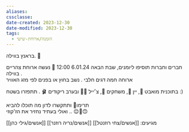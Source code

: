 ```yaml
---
aliases: 
cssclasse: 
date-created: 2023-12-30
date-modified: 2023-12-30
tags:
  - הזמנה/ארוחת-שישי
---
```

בראנץ בווילה. 🏰  
	
חברים וחברות תוסיפו ליומנים, שבת הבאה 6.01.24 12:00 📆 נעשה ארוחת צהריים בווילה .  
ארוחה חמה דגים חלבי . נשב בחוץ או בפנים לפי מזג האוויר  
	
בתוכנית מואבט 💬, יין 🍷, משחקים 🎲, צ׳ייל 🧘‍♂️ ובערב ריקודים 🩰 . תתפזרו בשטח :)  
	
תרימו🤟 ותתקשרו לדון מה תוכלו להביא  
ואולי בעתיד נחזיר את הז'קוזי .. 😌🙂🙃

מגיעים:
[[אנשים/צחי רוזנטל]]
[[אנשים/נריה רוזנר]]
[[אנשים/גילי כהן]]